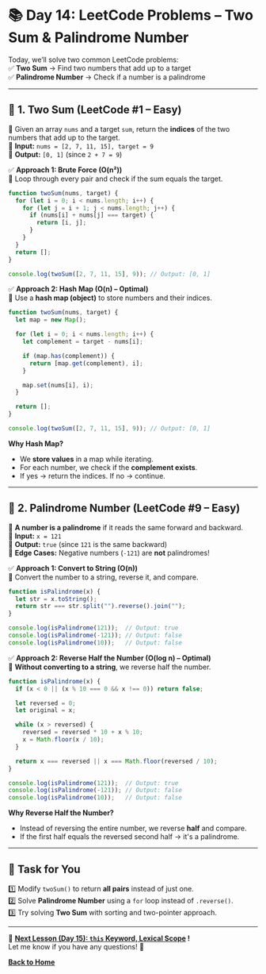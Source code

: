 # **📚 Day 14: LeetCode Problems – Two Sum & Palindrome Number**  

Today, we’ll solve two common LeetCode problems:  
✅ **Two Sum** → Find two numbers that add up to a target  
✅ **Palindrome Number** → Check if a number is a palindrome  

---

## **🔹 1. Two Sum (LeetCode #1 – Easy)**  
📌 Given an array `nums` and a target `sum`, return the **indices** of the two numbers that add up to the target.  
📌 **Input:** `nums = [2, 7, 11, 15], target = 9`  
📌 **Output:** `[0, 1]` (since `2 + 7 = 9`)  

✅ **Approach 1: Brute Force (O(n²))**  
🔹 Loop through every pair and check if the sum equals the target.  
```js
function twoSum(nums, target) {
  for (let i = 0; i < nums.length; i++) {
    for (let j = i + 1; j < nums.length; j++) {
      if (nums[i] + nums[j] === target) {
        return [i, j];
      }
    }
  }
  return [];
}

console.log(twoSum([2, 7, 11, 15], 9)); // Output: [0, 1]
```

✅ **Approach 2: Hash Map (O(n) – Optimal)**  
🔹 Use a **hash map (object)** to store numbers and their indices.  
```js
function twoSum(nums, target) {
  let map = new Map();

  for (let i = 0; i < nums.length; i++) {
    let complement = target - nums[i];

    if (map.has(complement)) {
      return [map.get(complement), i];
    }

    map.set(nums[i], i);
  }

  return [];
}

console.log(twoSum([2, 7, 11, 15], 9)); // Output: [0, 1]
```
**Why Hash Map?**  
- We **store values** in a map while iterating.  
- For each number, we check if the **complement exists**.  
- If yes → return the indices. If no → continue.  

---

## **🔹 2. Palindrome Number (LeetCode #9 – Easy)**  
📌 **A number is a palindrome** if it reads the same forward and backward.  
📌 **Input:** `x = 121`  
📌 **Output:** `true` (since `121` is the same backward)  
📌 **Edge Cases:** Negative numbers (`-121`) are **not** palindromes!  

✅ **Approach 1: Convert to String (O(n))**  
🔹 Convert the number to a string, reverse it, and compare.  
```js
function isPalindrome(x) {
  let str = x.toString();
  return str === str.split("").reverse().join("");
}

console.log(isPalindrome(121));  // Output: true
console.log(isPalindrome(-121)); // Output: false
console.log(isPalindrome(10));   // Output: false
```

✅ **Approach 2: Reverse Half the Number (O(log n) – Optimal)**  
🔹 **Without converting to a string**, we reverse half the number.  
```js
function isPalindrome(x) {
  if (x < 0 || (x % 10 === 0 && x !== 0)) return false; 

  let reversed = 0;
  let original = x;

  while (x > reversed) {
    reversed = reversed * 10 + x % 10;
    x = Math.floor(x / 10);
  }

  return x === reversed || x === Math.floor(reversed / 10);
}

console.log(isPalindrome(121));  // Output: true
console.log(isPalindrome(-121)); // Output: false
console.log(isPalindrome(10));   // Output: false
```
**Why Reverse Half the Number?**  
- Instead of reversing the entire number, we reverse **half** and compare.  
- If the first half equals the reversed second half → it's a palindrome.  

---

## **📝 Task for You**  
1️⃣ Modify `twoSum()` to return **all pairs** instead of just one.  
2️⃣ Solve **Palindrome Number** using a `for` loop instead of `.reverse()`.  
3️⃣ Try solving **Two Sum** with sorting and two-pointer approach.  

---

🎯 **[Next Lesson (Day 15): `this` Keyword, Lexical Scope](../../week_3/day_15/) !**  
Let me know if you have any questions! 🚀

[**Back to Home**](../../../)